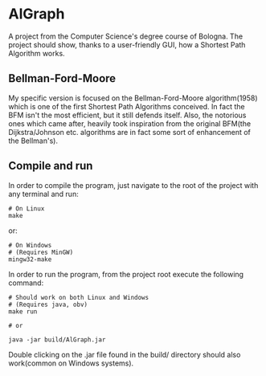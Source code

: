 # AlGraph #

A project from the Computer Science's degree course of Bologna. The project should show, thanks to a user-friendly GUI, how a Shortest Path Algorithm works.

## Bellman-Ford-Moore ##

My specific version is focused on the Bellman-Ford-Moore algorithm(1958) which is one of the first Shortest Path Algorithms conceived. In fact the BFM isn't the most efficient, but it still defends itself. Also, the notorious ones which came after, heavily took inspiration from the original BFM(the Dijkstra/Johnson etc. algorithms are in fact some sort of enhancement of the Bellman's).

## Compile and run ##

In order to compile the program, just navigate to the root of the project with any terminal and run:

```shell
# On Linux
make
```

or:
```shell
# On Windows
# (Requires MinGW)
mingw32-make
```

In order to run the program, from the project root execute the following command:
```shell
# Should work on both Linux and Windows
# (Requires java, obv)
make run

# or

java -jar build/AlGraph.jar
``` 

Double clicking on the .jar file found in the build/ directory should also work(common on Windows systems).
